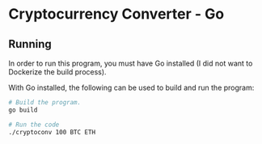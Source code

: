 # Cryptocurrency Converter - Go

## Running

In order to run this program, you must have Go installed (I did not want to Dockerize the build process).

With Go installed, the following can be used to build and run the program:

```sh
# Build the program.
go build

# Run the code
./cryptoconv 100 BTC ETH
```
